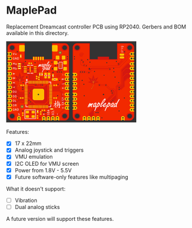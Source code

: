 # MaplePad 

Replacement Dreamcast controller PCB using RP2040. Gerbers and BOM available in this directory.

<img src="maplepad_v1.0.png" width="350">

Features:
- [x] 17 x 22mm
- [x] Analog joystick and triggers
- [x] VMU emulation
- [x] I2C OLED for VMU screen
- [x] Power from 1.8V - 5.5V
- [x] Future software-only features like multipaging 

What it doesn't support:
- [ ] Vibration
- [ ] Dual analog sticks

A future version will support these features.
